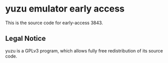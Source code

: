yuzu emulator early access
=============

This is the source code for early-access 3843.

## Legal Notice

yuzu is a GPLv3 program, which allows fully free redistribution of its source code.